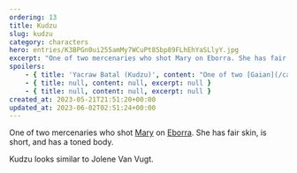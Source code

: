 ```yaml
---
ordering: 13
title: Kudzu
slug: kudzu
category: characters
hero: entries/K3BPGn0ui255amMy7WCuPt85bp89FLhEhYaSLlyY.jpg
excerpt: "One of two mercenaries who shot Mary on Eborra. She has fair skin, is short, and has a toned body.\nK..."
spoilers:
    - { title: 'Yacraw Batal (Kudzu)', content: "One of two [Gaian](/category/organizations/visitors)-controlled mercenaries who shot [Mary](/category/characters/mary) on [Eborra](/category/planets-cities/eborra). She is secretly an officer in [Velopa's](/category/planets-cities/velopa) police force. She has fair skin, is short, and has a toned body.\r\n\r\nKudzu looks similar to Jolene Van Vugt.\r\n\r\n**Pronunciation:**\r\n- yack’ ruh\r\n- beh tall’", excerpt: 'One of two Gaian-controlled mercenaries who shot Mary on Eborra. She is secretly an officer in Velop...' }
    - { title: null, content: null, excerpt: null }
    - { title: null, content: null, excerpt: null }
created_at: 2023-05-21T21:51:20+00:00
updated_at: 2023-06-02T02:51:24+00:00
---
```

One of two mercenaries who shot [Mary](/category/characters/mary) on [Eborra](/category/planets-cities/eborra). She has fair skin, is short, and has a toned body.

Kudzu looks similar to Jolene Van Vugt.